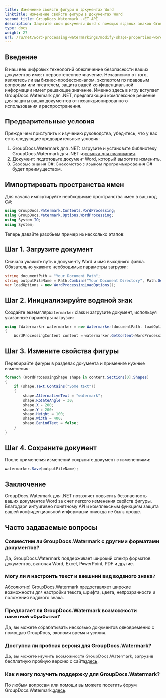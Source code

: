 ```yaml
---
title: Изменение свойств фигуры в документах Word
linktitle: Изменение свойств фигуры в документах Word
second_title: GroupDocs.Watermark .NET API
description: Защитите свои документы Word с помощью водяных знаков GroupDocs для .NET. Легко изменяйте свойства фигуры для повышения безопасности.
type: docs
weight: 27
url: /ru/net/word-processing-watermarkings/modify-shape-properties-word-docs/
---
```

## Введение
В наш век цифровых технологий обеспечение безопасности ваших документов имеет первостепенное значение. Независимо от того, являетесь ли вы бизнес-профессионалом, экспертом по правовым вопросам или писателем, защита вашей конфиденциальной информации имеет решающее значение. Именно здесь в игру вступает GroupDocs.Watermark для .NET, предлагающий комплексное решение для защиты ваших документов от несанкционированного использования и распространения.
## Предварительные условия
Прежде чем приступить к изучению руководства, убедитесь, что у вас есть следующие предварительные условия:
1.  GroupDocs.Watermark для .NET: загрузите и установите библиотеку GroupDocs.Watermark для .NET из[ссылка для скачивания](https://releases.groupdocs.com/Watermark/net/).
2. Документ: подготовьте документ Word, который вы хотите изменить.
3. Базовые знания C#: Знакомство с языком программирования C# будет преимуществом.

## Импортировать пространства имен
Для начала импортируйте необходимые пространства имен в ваш код C#:
```csharp
using GroupDocs.Watermark.Contents.WordProcessing;
using GroupDocs.Watermark.Options.WordProcessing;
using System.IO;
using System;
```
Теперь давайте разобьем пример на несколько этапов:
## Шаг 1. Загрузите документ
Сначала укажите путь к документу Word и имя выходного файла. Обязательно укажите необходимые параметры загрузки:
```csharp
string documentPath = "Your Document Path";
string outputFileName = Path.Combine("Your Document Directory", Path.GetFileName(documentPath));
var loadOptions = new WordProcessingLoadOptions();
```
## Шаг 2. Инициализируйте водяной знак
Создайте экземпляр`Watermarker` class и загрузите документ, используя указанные параметры загрузки:
```csharp
using (Watermarker watermarker = new Watermarker(documentPath, loadOptions))
{
    WordProcessingContent content = watermarker.GetContent<WordProcessingContent>();
```
## Шаг 3. Измените свойства фигуры
Перебирайте фигуры в разделах документа и примените нужные изменения:
```csharp
foreach (WordProcessingShape shape in content.Sections[0].Shapes)
{
    if (shape.Text.Contains("Some text"))
    {
        shape.AlternativeText = "watermark";
        shape.RotateAngle = 30;
        shape.X = 200;
        shape.Y = 200;
        shape.Height = 100;
        shape.Width = 400;
        shape.BehindText = false;
    }
}
```
## Шаг 4. Сохраните документ
После применения изменений сохраните документ с изменениями:
```csharp
watermarker.Save(outputFileName);
```
## Заключение
GroupDocs.Watermark для .NET позволяет повысить безопасность ваших документов Word за счет легкого изменения свойств фигуры. Благодаря интуитивно понятному API и комплексным функциям защита вашей конфиденциальной информации никогда не была проще.

## Часто задаваемые вопросы
### Совместим ли GroupDocs.Watermark с другими форматами документов?
Да, GroupDocs.Watermark поддерживает широкий спектр форматов документов, включая Word, Excel, PowerPoint, PDF и другие.
### Могу ли я настроить текст и внешний вид водяного знака?
Абсолютно! GroupDocs.Watermark предоставляет широкие возможности для настройки текста, шрифта, цвета, непрозрачности и положения водяного знака.
### Предлагает ли GroupDocs.Watermark возможности пакетной обработки?
Да, вы можете обрабатывать несколько документов одновременно с помощью GroupDocs, экономя время и усилия.
### Доступна ли пробная версия для GroupDocs.Watermark?
 Да, вы можете изучить возможности GroupDocs.Watermark, загрузив бесплатную пробную версию с сайта[здесь](https://releases.groupdocs.com/).
### Как я могу получить поддержку для GroupDocs.Watermark?
 По любым вопросам или помощи вы можете посетить форум GroupDocs.Watermark.[здесь](https://forum.groupdocs.com/c/watermark/19).